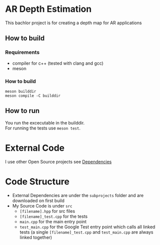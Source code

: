 # AR Depth Estimation
This bachlor project is for creating a depth map for AR applications

## How to build
### Requirements
- compiler for c++ (tested with clang and gcc)
- meson
### How to build
```
meson builddir
meson compile -C builddir
```

## How to run
 You run the excecutable in the builddir.  
 For running the tests use `meson test`.

# External Code
I use other Open Source projects see [Dependencies](DEPENDENCIES.md)

# Code Structure
- External Dependencies are under the ``subprojects`` folder and are downloaded on first build
- My Source Code is under ``src``
  - `[filename].hpp` for src files
  - `[filename]_test.cpp` for the tests
  - `main.cpp` for the main entry point
  - `test_main.cpp` for the Google Test entry point which calls all linked tests (a single `[filename]_test.cpp` and `test_main.cpp` are always linked together) 